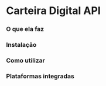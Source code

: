 # Carteira Digital API

### O que ela faz


### Instalação


### Como utilizar


### Plataformas integradas
